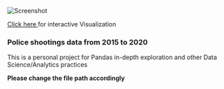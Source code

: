 ![Screenshot](ewadsdas.png)
<p><a href="https://public.tableau.com/app/profile/ahsen/viz/USAPoliceShootings_15965306962440/PoliceShootings" target="_blank">Click here </a> for interactive Visualization</p>
<h3>Police shootings data from 2015 to 2020</h3>
<p>This is a personal project for Pandas in-depth exploration and other Data Science/Analytics practices</p>
<b>Please change the file path accordingly</b>


